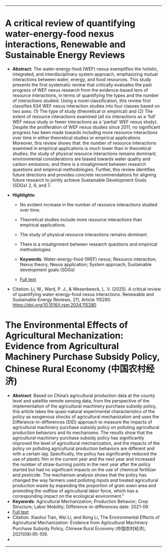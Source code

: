 
---
# A critical review of quantifying water-energy-food nexus interactions, Renewable and Sustainable Energy Reviews

- **Abstract**: The water-energy-food (WEF) nexus exemplifies the holistic, integrated, and interdisciplinary system approach, emphasizing mutual interactions between water, energy, and food resources. This study presents the first systematic review that critically evaluates the past progress of WEF nexus research from the evidence-based lens of resource interactions, in terms of quantifying the types and the number of interactions studied. Using a novel classification, this review first classifies 834 WEF nexus interaction studies into four classes based on two axes: (1) The type of study (theoretical or empirical) and (2) The extent of resource interactions examined (all six interactions as a 'full' WEF nexus study or fewer interactions as a 'partial' WEF nexus study). Despite the proliferation of WEF nexus studies since 2011, no significant progress has been made towards including more resource interactions over time in either theoretical studies or empirical applications. Moreover, this review shows that: the number of resource interactions examined in empirical applications is much lower than in theoretical studies; the study of physical resource interactions remains dominant; environmental considerations are biased towards water quality and carbon emissions; and there is a misalignment between research questions and empirical methodologies. Further, this review identifies future directions and provides concrete recommendations for aligning future research to jointly achieve Sustainable Development Goals (SDGs) 2, 6, and 7.

- **Highlights**:
    - No evident increase in the number of resource interactions studied over time.
    - Theoretical studies include more resource interactions than empirical applications.
    - The study of physical resource interactions remains dominant.
    - There is a misalignment between research questions and empirical methodologies.
  
  - **Keywords**: Water-energy-food (WEF) nexus; Resource interaction; Nexus theory; Nexus application; System approach; Sustainable development goals (SDGs)
  - [Full text](https://www.sciencedirect.com/science/article/pii/S1364032124010062#:~:text=This%20study%20presents%20the%20first%20systematic%20review%20that,the%20types%20and%20the%20number%20of%20interactions%20studied.)
- Citation: Li, W., Ward, P. J., & Wesenbeeck, L. V. (2025). A critical review of quantifying water-energy-food nexus interactions. Renewable and Sustainable Energy Reviews, 211, Article 115280. https://doi.org/10.1016/j.rser.2024.115280

# The Environmental Effects of Agricultural Mechanization: Evidence from Agricultural Machinery Purchase Subsidy Policy, Chinese Rural Economy (中国农村经济)
- **Abstract**: Based on China’s agricultural production data at the county level and satellite remote sensing data, from the perspective of the implementation of the agricultural machinery purchase subsidy policy, this article takes the quasi-natural experimental characteristics of the policy as exogenous shocks of agricultural mechanization and uses the Difference-in-differences (DID) approach to measure the impacts of agricultural machinery purchase subsidy policy on polluting agricultural production behaviors and its mechanisms. The results show that the agricultural machinery purchase subsidy policy has significantly improved the level of agricultural mechanization, and the impacts of the policy on polluting agricultural production behaviors are different and with a certain lag. Specifically, the policy has significantly reduced the use of plastic film in the current year and the next year and increased the number of straw-burning points in the next year after the policy started but had no significant impacts on the use of chemical fertilizer and pesticide. The mechanism analysis shows that the policy has changed the way farmers used polluting inputs and treated agricultural production waste by expanding the proportion of grain sown area and promoting the outflow of agricultural labor force, which has a corresponding impact on the ecological environment."
- **Keywords**: Agricultural Mechanization; Production Behavior; Crop Structure; Labor Mobility; Difference-in-differences
date: 2021-09
- [Full text](https://zgncjj.ajcass.com/magazine/show/78577?jumpnotice=201606270007)
- Citation: Xiaohui Tian, Wei Li, and Rong Li, The Environmental Effects of Agricultural Mechanization: Evidence from Agricultural Machinery Purchase Subsidy Policy, Chinese Rural Economy (中国农村经济), 2021(09):95-109.
- 
---

